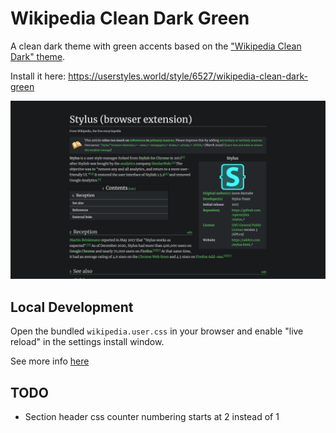 # Wikipedia Clean Dark Green

A clean dark theme with green accents based on the ["Wikipedia Clean Dark" theme](https://userstyles.org/styles/154881/wikipedia-clean-dark).

Install it here: https://userstyles.world/style/6527/wikipedia-clean-dark-green

![](./screenshot.png)

## Local Development

Open the bundled `wikipedia.user.css` in your browser and enable "live reload" in the settings install window.

See more info [here](https://github.com/openstyles/stylus/wiki/Writing-UserCSS#initial-installation-and-live-reload)

## TODO

* Section header css counter numbering starts at 2 instead of 1